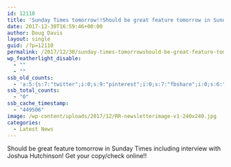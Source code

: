 ```yaml
---
id: 12110
title: 'Sunday Times tomorrow!!Should be great feature tomorrow in Sunday Times including interview with Joshua Hutchinson!  Get your copy/check online!!'
date: 2017-12-30T16:59:46+00:00
author: Doug Davis
layout: single
guid: /?p=12110
permalink: /2017/12/30/sunday-times-tomorrowshould-be-great-feature-tomorrow-in-sunday-times-including-interview-with-joshua-hutchinson-get-your-copy-check-online/
wp_featherlight_disable:
  - ""
  - ""
ssb_old_counts:
  - 'a:5:{s:7:"twitter";i:0;s:9:"pinterest";i:0;s:7:"fbshare";i:0;s:6:"reddit";i:0;s:6:"tumblr";N;}'
ssb_total_counts:
  - "0"
ssb_cache_timestamp:
  - "449506"
image: /wp-content/uploads/2017/12/RR-newsletterimage-v1-240x240.jpg
categories:
  - Latest News
---
```

Should be great feature tomorrow in Sunday Times including interview with Joshua Hutchinson! Get your copy/check online!!
